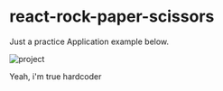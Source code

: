 # react-rock-paper-scissors
Just a practice
Application example below.

![project](https://s7.gifyu.com/images/DDD.gif)

Yeah, i'm true hardcoder
